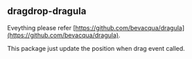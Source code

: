 ## dragdrop-dragula

Eveything please refer [https://github.com/bevacqua/dragula](https://github.com/bevacqua/dragula).

This package just update the position when drag event called.
